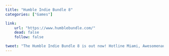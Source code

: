 ```yaml
---
title: "Humble Indie Bundle 8"
categories: ["Games"]

link:
    url: "https://www.humblebundle.com/"
    dead: false
    follow: false

tweet: "The Humble Indie Bundle 8 is out now! Hotline Miami, Awesomenauts, only good stuff."
---
```

